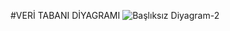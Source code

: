#VERİ TABANI DİYAGRAMI
![Başlıksız Diyagram-2](https://github.com/iremsude/realreal-estate/assets/115478737/62c96e9a-4498-4b19-80ad-71b2fbe135c3)
